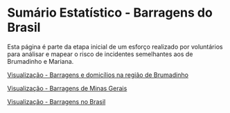 # Sumário Estatístico  - Barragens do Brasil #

Esta página é parte da etapa inicial de um esforço realizado por voluntários para análisar e mapear o risco de incidentes semelhantes aos de Brumadinho e Mariana.

[ Visualização - Barragens e domicílios na região de Brumadinho ]( https://luizbweb.github.io/docs/docs/barragens_brumadinho.html )

[ Visualização - Barragens de Minas Gerais ]( https://luizbweb.github.io/docs/docs/barragens_mg.html )

[ Visualização - Barragens no Brasil ]( https://luizbweb.github.io/docs/docs/barragens_brasil.html )

